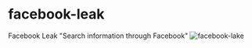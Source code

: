 # facebook-leak
Facebook Leak "Search information through Facebook"
![facebook-lake](https://cloud.githubusercontent.com/assets/5429389/10202091/845d3c5c-67af-11e5-9297-ad1592d8cca8.png)
